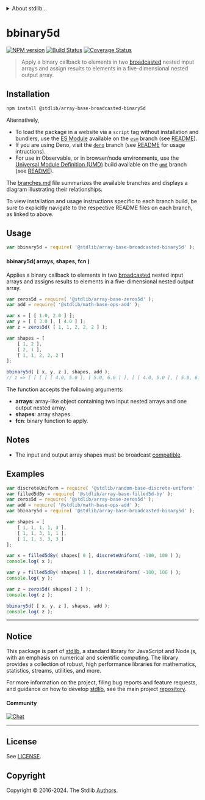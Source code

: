 <!--

@license Apache-2.0

Copyright (c) 2023 The Stdlib Authors.

Licensed under the Apache License, Version 2.0 (the "License");
you may not use this file except in compliance with the License.
You may obtain a copy of the License at

   http://www.apache.org/licenses/LICENSE-2.0

Unless required by applicable law or agreed to in writing, software
distributed under the License is distributed on an "AS IS" BASIS,
WITHOUT WARRANTIES OR CONDITIONS OF ANY KIND, either express or implied.
See the License for the specific language governing permissions and
limitations under the License.

-->


<details>
  <summary>
    About stdlib...
  </summary>
  <p>We believe in a future in which the web is a preferred environment for numerical computation. To help realize this future, we've built stdlib. stdlib is a standard library, with an emphasis on numerical and scientific computation, written in JavaScript (and C) for execution in browsers and in Node.js.</p>
  <p>The library is fully decomposable, being architected in such a way that you can swap out and mix and match APIs and functionality to cater to your exact preferences and use cases.</p>
  <p>When you use stdlib, you can be absolutely certain that you are using the most thorough, rigorous, well-written, studied, documented, tested, measured, and high-quality code out there.</p>
  <p>To join us in bringing numerical computing to the web, get started by checking us out on <a href="https://github.com/stdlib-js/stdlib">GitHub</a>, and please consider <a href="https://opencollective.com/stdlib">financially supporting stdlib</a>. We greatly appreciate your continued support!</p>
</details>

# bbinary5d

[![NPM version][npm-image]][npm-url] [![Build Status][test-image]][test-url] [![Coverage Status][coverage-image]][coverage-url] <!-- [![dependencies][dependencies-image]][dependencies-url] -->

> Apply a binary callback to elements in two [broadcasted][@stdlib/array/base/broadcast-array] nested input arrays and assign results to elements in a five-dimensional nested output array.

<section class="intro">

</section>

<!-- /.intro -->

<section class="installation">

## Installation

```bash
npm install @stdlib/array-base-broadcasted-binary5d
```

Alternatively,

-   To load the package in a website via a `script` tag without installation and bundlers, use the [ES Module][es-module] available on the [`esm`][esm-url] branch (see [README][esm-readme]).
-   If you are using Deno, visit the [`deno`][deno-url] branch (see [README][deno-readme] for usage intructions).
-   For use in Observable, or in browser/node environments, use the [Universal Module Definition (UMD)][umd] build available on the [`umd`][umd-url] branch (see [README][umd-readme]).

The [branches.md][branches-url] file summarizes the available branches and displays a diagram illustrating their relationships.

To view installation and usage instructions specific to each branch build, be sure to explicitly navigate to the respective README files on each branch, as linked to above.

</section>

<section class="usage">

## Usage

```javascript
var bbinary5d = require( '@stdlib/array-base-broadcasted-binary5d' );
```

#### bbinary5d( arrays, shapes, fcn )

Applies a binary callback to elements in two [broadcasted][@stdlib/array/base/broadcast-array] nested input arrays and assigns results to elements in a five-dimensional nested output array.

```javascript
var zeros5d = require( '@stdlib/array-base-zeros5d' );
var add = require( '@stdlib/math-base-ops-add' );

var x = [ [ 1.0, 2.0 ] ];
var y = [ [ 3.0 ], [ 4.0 ] ];
var z = zeros5d( [ 1, 1, 2, 2, 2 ] );

var shapes = [
    [ 1, 2 ],
    [ 2, 1 ],
    [ 1, 1, 2, 2, 2 ]
];

bbinary5d( [ x, y, z ], shapes, add );
// z => [ [ [ [ [ 4.0, 5.0 ], [ 5.0, 6.0 ] ], [ [ 4.0, 5.0 ], [ 5.0, 6.0 ] ] ] ] ]
```

The function accepts the following arguments:

-   **arrays**: array-like object containing two input nested arrays and one output nested array.
-   **shapes**: array shapes.
-   **fcn**: binary function to apply.

</section>

<!-- /.usage -->

<section class="notes">

## Notes

-   The input and output array shapes must be broadcast [compatible][@stdlib/ndarray/base/broadcast-shapes].

</section>

<!-- /.notes -->

<section class="examples">

## Examples

<!-- eslint no-undef: "error" -->

```javascript
var discreteUniform = require( '@stdlib/random-base-discrete-uniform' ).factory;
var filled5dBy = require( '@stdlib/array-base-filled5d-by' );
var zeros5d = require( '@stdlib/array-base-zeros5d' );
var add = require( '@stdlib/math-base-ops-add' );
var bbinary5d = require( '@stdlib/array-base-broadcasted-binary5d' );

var shapes = [
    [ 1, 1, 1, 1, 3 ],
    [ 1, 1, 3, 1, 1 ],
    [ 1, 1, 3, 3, 3 ]
];

var x = filled5dBy( shapes[ 0 ], discreteUniform( -100, 100 ) );
console.log( x );

var y = filled5dBy( shapes[ 1 ], discreteUniform( -100, 100 ) );
console.log( y );

var z = zeros5d( shapes[ 2 ] );
console.log( z );

bbinary5d( [ x, y, z ], shapes, add );
console.log( z );
```

</section>

<!-- /.examples -->

<!-- Section for related `stdlib` packages. Do not manually edit this section, as it is automatically populated. -->

<section class="related">

</section>

<!-- /.related -->

<!-- Section for all links. Make sure to keep an empty line after the `section` element and another before the `/section` close. -->


<section class="main-repo" >

* * *

## Notice

This package is part of [stdlib][stdlib], a standard library for JavaScript and Node.js, with an emphasis on numerical and scientific computing. The library provides a collection of robust, high performance libraries for mathematics, statistics, streams, utilities, and more.

For more information on the project, filing bug reports and feature requests, and guidance on how to develop [stdlib][stdlib], see the main project [repository][stdlib].

#### Community

[![Chat][chat-image]][chat-url]

---

## License

See [LICENSE][stdlib-license].


## Copyright

Copyright &copy; 2016-2024. The Stdlib [Authors][stdlib-authors].

</section>

<!-- /.stdlib -->

<!-- Section for all links. Make sure to keep an empty line after the `section` element and another before the `/section` close. -->

<section class="links">

[npm-image]: http://img.shields.io/npm/v/@stdlib/array-base-broadcasted-binary5d.svg
[npm-url]: https://npmjs.org/package/@stdlib/array-base-broadcasted-binary5d

[test-image]: https://github.com/stdlib-js/array-base-broadcasted-binary5d/actions/workflows/test.yml/badge.svg?branch=v0.2.1
[test-url]: https://github.com/stdlib-js/array-base-broadcasted-binary5d/actions/workflows/test.yml?query=branch:v0.2.1

[coverage-image]: https://img.shields.io/codecov/c/github/stdlib-js/array-base-broadcasted-binary5d/main.svg
[coverage-url]: https://codecov.io/github/stdlib-js/array-base-broadcasted-binary5d?branch=main

<!--

[dependencies-image]: https://img.shields.io/david/stdlib-js/array-base-broadcasted-binary5d.svg
[dependencies-url]: https://david-dm.org/stdlib-js/array-base-broadcasted-binary5d/main

-->

[chat-image]: https://img.shields.io/gitter/room/stdlib-js/stdlib.svg
[chat-url]: https://app.gitter.im/#/room/#stdlib-js_stdlib:gitter.im

[stdlib]: https://github.com/stdlib-js/stdlib

[stdlib-authors]: https://github.com/stdlib-js/stdlib/graphs/contributors

[umd]: https://github.com/umdjs/umd
[es-module]: https://developer.mozilla.org/en-US/docs/Web/JavaScript/Guide/Modules

[deno-url]: https://github.com/stdlib-js/array-base-broadcasted-binary5d/tree/deno
[deno-readme]: https://github.com/stdlib-js/array-base-broadcasted-binary5d/blob/deno/README.md
[umd-url]: https://github.com/stdlib-js/array-base-broadcasted-binary5d/tree/umd
[umd-readme]: https://github.com/stdlib-js/array-base-broadcasted-binary5d/blob/umd/README.md
[esm-url]: https://github.com/stdlib-js/array-base-broadcasted-binary5d/tree/esm
[esm-readme]: https://github.com/stdlib-js/array-base-broadcasted-binary5d/blob/esm/README.md
[branches-url]: https://github.com/stdlib-js/array-base-broadcasted-binary5d/blob/main/branches.md

[stdlib-license]: https://raw.githubusercontent.com/stdlib-js/array-base-broadcasted-binary5d/main/LICENSE

[@stdlib/array/base/broadcast-array]: https://github.com/stdlib-js/array-base-broadcast-array

[@stdlib/ndarray/base/broadcast-shapes]: https://github.com/stdlib-js/ndarray-base-broadcast-shapes

</section>

<!-- /.links -->
